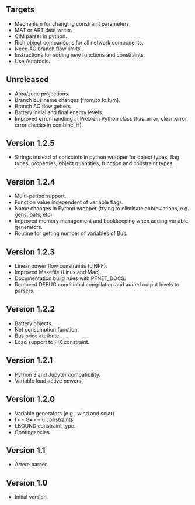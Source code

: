 Targets
-------
* Mechanism for changing constraint parameters.
* MAT or ART data writer.
* CIM parser in python.
* Rich object comparisons for all network components.
* Need AC branch flow limits.
* Instructions for adding new functions and constraints.
* Use Autotools.

Unreleased
----------
* Area/zone projections.
* Branch bus name changes (from/to to k/m).
* Branch AC flow getters.
* Battery initial and final energy levels.
* Improved error handling in Problem Python class (has_error, clear_error, error checks in combine_H).

Version 1.2.5
-------------
* Strings instead of constants in python wrapper for object types, flag types, properties, object quantities, function and constraint types.

Version 1.2.4
-------------
* Multi-period support.
* Function value independent of variable flags.
* Name changes in Python wrapper (trying to eliminate abbreviations, e.g. gens, bats, etc).
* Improved memory management and bookkeeping when adding variable generators.
* Routine for getting number of variables of Bus.

Version 1.2.3
-------------
* Linear power flow constraints (LINPF).
* Improved Makefile (Linux and Mac).
* Documentation build rules with PFNET_DOCS.
* Removed DEBUG conditional compilation and added output levels to parsers.

Version 1.2.2
-------------
* Battery objects.
* Net consumption function.
* Bus price attribute.
* Load support to FIX constraint.

Version 1.2.1
-------------
* Python 3 and Jupyter compatibility.
* Variable load active powers.

Version 1.2.0
-------------
* Variable generators (e.g., wind and solar)
* l <= Gx <= u constraints.
* LBOUND constraint type.
* Contingencies.

Version 1.1
-----------
* Artere parser.

Version 1.0
-----------
* Initial version.
